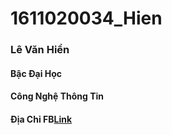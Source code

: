 # 1611020034_Hien
### Lê Văn Hiền
#### Bậc Đại Học
#### Công Nghệ Thông Tin

#### Địa Chỉ FB[Link](https://www.facebook.com/profile.php?id=100010028322330)

